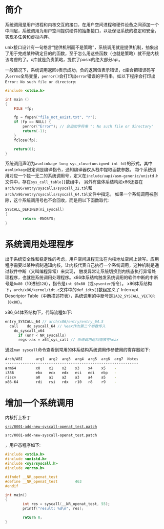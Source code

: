 # 简介

系统调用是用户进程和内核交互的接口，在用户空间进程和硬件设备之间添加一个中间层，系统调用为用户空间提供硬件的抽象接口，以及保证系统的稳定和安全，实现多任务和虚拟内存。

unix接口设计有一句格言“提供机制而不是策略”，系统调用就是提供机制，抽象出了用于完成某种确定目的的函数，至于怎么用这些函数（也就是策略）就不是内核该考虑的了。c库就是负责策略，提供了posix的绝大部分api。

一般情况下，系统调用返回`0`表示成功，负的返回值表示错误，c库会把错误码写入`errno`全局变量，`perror()`会打印出`error`错误的字符串，如以下程序会打印出`Error: No such file or directory`:
```c
#include <stdio.h>

int main ()
{
    FILE *fp;

    fp = fopen("file_not_exist.txt", "r");
    if (fp == NULL) {
        perror("Error"); // 会追加字符串 ": No such file or directory"
        return(-1);
    }
    fclose(fp);

    return(0);
}
```

系统调用声明为`asmlinkage long sys_close(unsigned int fd)`的形式，其中`asmlinkage`限定词是编译指令，通知编译器仅从栈中提取函数参数。
每个系统调用对应一个独一无二的系统调用号，定义在`include/uapi/asm-generic/unistd.h`文件中，存在`sys_call_table[]`数组中，
另外有些体系结构如x86还要在`arch/x86/entry/syscalls/syscall_32.tbl`和`arch/x86/entry/syscalls/syscall_64.tbl`文件中指定。
如果一个系统调用被删除，这个系统调用号也不会回收，而是用以下函数取代:
```c
SYSCALL_DEFINE0(ni_syscall)
{
        return -ENOSYS;
}
```

# 系统调用处理程序

出于系统安全性和稳定性的考虑，用户空间进程无法在内核地址空间上读写。应用程序需要以某种机制通知内核，让内核代表自己执行一个系统调用，这种机制是通过软件中断（又叫编程异常）来实现，
触发异常让系统切换到内核态执行异常处理程序，也就是系统调用处理程序。x86体系结构触发系统调用的软件中断的中断号是`0x80`（10进制`128`），指令是`int $0x80`（或`sysenter`指令）。
x86体系结构下，`arch/x86/kernel/idt.c`文件中的`def_idts[]`数组定义了 Interrupt Descriptor Table（中断描述符表），系统调用的中断号是`IA32_SYSCALL_VECTOR`（`0x80`）。

x86_64体系结构下，代码流程如下:
```c
entry_SYSCALL_64 // arch/x86/entry/entry_64.S
  call    do_syscall_64 // %eax作为第二个参数传入
    do_syscall_x64
      if (unr < NR_syscalls)
      regs->ax = x64_sys_call // 系统调用返回值放在%eax
```

通过`man syscall`命令查看到常用的体系结构系统调用传参使用的寄存器如下:
```sh
Arch/ABI      arg1  arg2  arg3  arg4  arg5  arg6  arg7  Notes
-------------------------------------------------------------
arm64         x0    x1    x2    x3    x4    x5    -
i386          ebx   ecx   edx   esi   edi   ebp   -
riscv         a0    a1    a2    a3    a4    a5    -
x86-64        rdi   rsi   rdx   r10   r8    r9    -
```

# 增加一个系统调用

内核打上补丁
<!-- public begin -->
[`src/0001-add-new-syscall-openat_test.patch`](https://gitee.com/chenxiaosonggitee/blog/blob/master/courses/kernel/src/0001-add-new-syscall-openat_test.patch)
<!-- public end -->
<!-- private begin -->
`src/0001-add-new-syscall-openat_test.patch`
<!-- private end -->
，用户态程序如下:
```c
#include <stdio.h>
#include <unistd.h>
#include <sys/syscall.h>
#include <errno.h>

#ifndef __NR_openat_test
#define __NR_openat_test        463
#endif

int main()
{
        int res = syscall(__NR_openat_test, 55);
        printf("result: %d\n", res);

        return 0;
}
```
